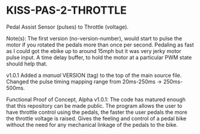 # KISS-PAS-2-THROTTLE
Pedal Assist Sensor (pulses) to Throttle (voltage).

Note(s):
The first version (no-version-number), would start to pulse the motor if you rotated the pedals more than once per second.  Pedaling as fast as I could got the ebike up to around 15mph but it was very jerky motor pulse input.  A time delay buffer, to hold the motor at a particular PWM state should help that.

v1.0.1
Added a *manual* VERSION (tag) to the top of the main source file.
Changed the pulse timing mapping range from 20ms-250ms -> 250ms-500ms.

Functional Proof of Concept, Alpha v1.0.1: The code has matured enough that this repository can be made public.  The program allows the user to have throttle control using the pedals, the faster the user pedals the more the throttle voltage is raised.  Gives the feeling and control of a pedal bike without the need for any mechanical linkage of the pedals to the bike.
